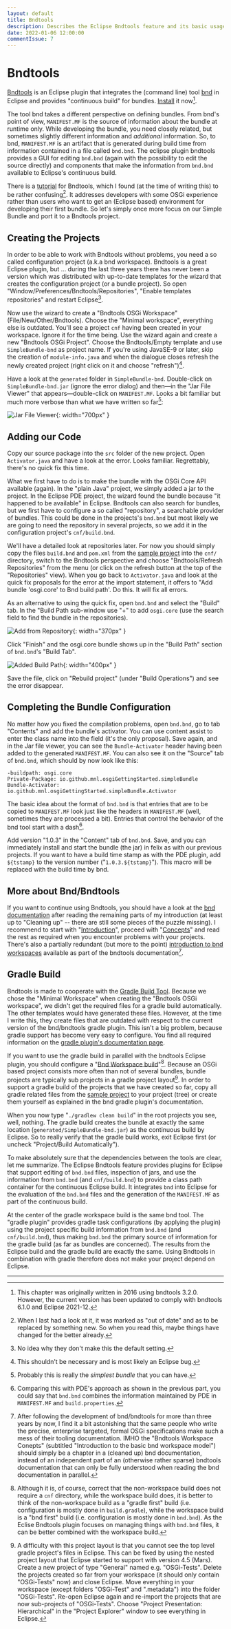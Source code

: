 ```yaml
---
layout: default
title: Bndtools
description: Describes the Eclipse Bndtools feature and its basic usage.
date: 2022-01-06 12:00:00
commentIssue: 7
---
```


# Bndtools

[Bndtools](https://bndtools.org/) is an Eclipse plugin that integrates the (command line) tool [bnd](https://bnd.bndtools.org/) in Eclipse and provides "continuous build" for bundles. [Install](https://bndtools.org/installation.html) it now[^bndtools-version].

[^bndtools-version]: This chapter was originally written in 2016 using bndtools 3.2.0. However, the current version has been updated to comply with bndtools 6.1.0 and Eclipse 2021-12.

The tool bnd takes a different perspective on defining bundles. From bnd's point of view, `MANIFEST.MF` is the source of information about the bundle at runtime only. While developing the bundle, you need closely related, but sometimes slightly different information and  *additional* information. So, to bnd, `MANIFEST.MF` is an artifact that is generated during build time from information contained in a file called `bnd.bnd`. The eclipse plugin bndtools provides a GUI for editing `bnd.bnd` (again with the possibility to edit the source directly) and components that make the information from `bnd.bnd` available to Eclipse's continuous build. 

There is a [tutorial](https://bndtools.org/tutorial.html) for Bndtools, which I found (at the time of writing this) to be rather confusing[^lastLook]. It addresses developers with some OSGi experience rather than users who want to get an (Eclipse based) environment for developing their first bundle. So let's simply once more focus on our Simple Bundle and port it to a Bndtools project.

[^lastLook]: When I last had a look at it, it was marked as "out of date" and as
    to be replaced by something new. So when you read this, maybe things
    have changed for the better already.

## Creating the Projects

In order to be able to work with Bndtools without problems, you need a so called configuration project (a.k.a bnd workspace). Bndtools is a great Eclipse 
plugin, but ... during the last 
three years there has never been a version which was distributed with up-to-date templates for the wizard that creates the configuration project (or a bundle project). So 
open "Window/Preferences/Bndtools/Repositories", "Enable templates repositories"
and restart Eclipse[^templDefault].

[^templDefault]: No idea why they don't make this the default setting.

Now use the wizard to create a "Bndtools OSGi Workspace" (File/New/Other/Bndtools).
Choose the "Minimal workspace", everything else is outdated.
You'll see a project `cnf` having been created in your workspace. Ignore it for the time being. Use the wizard again and create a new "Bndtools OSGi Project". Choose the Bndtools/Empty template and use `SimpleBundle-bnd` as project name. If you're using JavaSE-9 or later, skip the creation of `module-info.java` and when the dialogue closes refresh the newly created project (right click on it and choose "refresh")[^notNecessary].

[^notNecessary]: This shouldn't be necessary and is most likely an Eclipse bug.

Have a look at the `generated` folder in `SimpleBundle-bnd`. Double-click on `SimpleBundle-bnd.jar` (ignore the error dialog) and then&mdash;in the "Jar File Viewer" that 
appears&mdash;double-click on `MANIFEST.MF`. Looks a bit familiar but much 
more verbose than what we have written so far[^sb]:

[^sb]: Probably this is really the *simplest bundle* that you can have.  

![Jar File Viewer](images/JarFileView.png){: width="700px" }

## Adding our Code

Copy our source package into the `src` folder of the new project. Open `Activator.java` and have a look at the error. Looks familiar. Regrettably, there's no quick fix this time.

What we first have to do is to make the bundle with the OSGi Core API available (again).
In the "plain Java" project, we simply added a jar to the project. In the Eclipse PDE 
project, the wizard found the bundle because "it happened to be available" in 
Eclipse. Bndtools can also search for bundles, but we first 
have to configure a so called "repository", a searchable provider of bundles. 
This could be done in the projects's `bnd.bnd` but most likely we are
going to need the repository in several projects, so we add it in the
configuration project's `cnf/build.bnd`.

We'll have a detailed look at repositories later. For now you should simply
copy the files `build.bnd` and `pom.xml` from the 
[sample project](https://github.com/mnlipp/osgi-getting-started/tree/master/cnf) 
into the `cnf/` directory, switch to the Bndtools perspective and choose 
"Bndtools/Refresh Repositories" from the menu (or click on the refresh button
at the top of the "Repositories" view). 
When you go back to `Activator.java` and look at the quick fix proposals for the
error at the import statement, it offers to "Add bundle 'osgi.core' to Bnd
build path'. Do this. It will fix all errors. 

As an alternative to using the quick fix, open `bnd.bnd` and 
select the "Build" tab. In the "Build Path sub-window use "+" to add `osgi.core`
(use the search field to find the bundle in the repositories). 

![Add from Repository](images/AddFromRepoQuery.png){: width="370px" }

Click "Finish" and the osgi.core bundle shows up in the "Build Path" 
section of `bnd.bnd`'s "Build Tab".

![Added Build Path](images/AddedBuildPath.png){: width="400px" }

Save the file, click on "Rebuild project" (under "Build Operations") and see the error disappear.

## Completing the Bundle Configuration

No matter how you fixed the compilation problems, open `bnd.bnd`, go to tab "Contents"
and add the bundle's activator. You can use content assist to enter the class name into the field (it's the only proposal). Save again, and in the Jar file viewer, you can see the `Bundle-Activator` header having been added to the generated `MANIFEST.MF`. You can also see it on the "Source" tab of `bnd.bnd`, which should by now look like this:

```properties
-buildpath: osgi.core
Private-Package: io.github.mnl.osgiGettingStarted.simpleBundle
Bundle-Activator: io.github.mnl.osgiGettingStarted.simpleBundle.Activator
```

The basic idea about the format of `bnd.bnd` is that entries that are to be copied to `MANIFEST.MF` look just like the headers in `MANIFEST.MF` (well, sometimes they are processed a bit). Entries that control the behavior of the bnd tool start with a dash[^cwp].

[^cwp]: Comparing this with PDE's approach as shown in the previous part, you could say that `bnd.bnd` combines the information maintained by PDE in `MANIFEST.MF` and `build.properties`.

Add version "1.0.3" in the "Content" tab of `bnd.bnd`. Save, and you can immediately install and start the bundle (the jar) in felix as with our previous projects. If you want to have a build time stamp as with the PDE plugin, add `${tstamp}` to the version number ("`1.0.3.${tstamp}`"). This macro will be replaced with the build time by bnd.

## More about Bnd/Bndtools

If you want to continue using Bndtools, you should have a look at the [bnd documentation](https://bnd.bndtools.org/) after reading the remaining parts of my introduction (at least up to "Cleaning up" -- there are still some pieces of the puzzle missing). I recommend to start with "[Introduction](https://bnd.bndtools.org/chapters/110-introduction.html)", proceed with "[Concepts](https://bnd.bndtools.org/chapters/130-concepts.html)" and read the rest as required when you encounter problems with your projects. There's also
a partially redundant (but more to the point) 
[introduction to bnd workspaces](https://bndtools.org/concepts.html) available
as part of the bndtools documentation[^astonishDoc].

[^astonishDoc]: After following the development of bnd/bndtools for more than three
	years by now, I find it a bit astonishing that the same people who write the precise,
    enterprise targeted, formal OSGi specifications make such a mess of their 
    tooling documentation. IMHO the "Bndtools Workspace Conepts" (subtitled
    "Introduction to the basic bnd workspace model") should simply
    be a chapter in a (cleaned up) bnd documentation, instead of an independent
    part of an (otherwise rather sparse) bndtools documentation that can only
    be fully understood when reading the bnd documentation in parallel[^misunderstand].
    
[^misunderstand]: Don't get me wrong, I appreciate the work of everybody who
	participates in the development of bnd/bndtools and I'm very thankful
	that these tools exist, especially for free!

## Gradle Build

Bndtools is made to cooperate with the [Gradle Build Tool](https://gradle.org/).
Because we chose the "Minimal Workspace" when creating the "Bndtools OSGi workspace",
we didn't get the required files for a gradle build automatically. The other templates
would have generated these files. However, 
at the time I write this, they create files that are outdated with respect 
to the current version of the bnd/bndtools gradle plugin. This isn't a big
problem, because gradle support has become very easy to 
configure. You find all required information on the 
[gradle plugin's documentation page](https://github.com/bndtools/bnd/blob/master/gradle-plugins/README.md). 

If you want
to use the gradle build in parallel with the bndtools Eclipse plugin, you
should configure a "[Bnd Workspace build](https://github.com/bndtools/bnd/blob/master/gradle-plugins/README.md#gradle-plugins-for-bnd-workspace-builds)"[^misnomer].
Because an OSGi based project consists more often than not of several bundles,
bundle projects are typically sub projects in a gradle project layout[^restructure].
In order to support a gradle build of the projects that we have created so far,
copy all gradle related files from the 
[sample project](https://github.com/mnlipp/osgi-getting-started) to your project
(tree) or create them yourself as explained in the bnd gradle plugin's
documentation.

[^misnomer]: Although it is, of course, correct that the non-workspace build
	does not require a `cnf` directory, while the workspace build does, it is
	better to think of the non-workspace build as a "gradle first" build (i.e.
	configuration is mostly done in `build.gradle`), while the workspace
	build is a "bnd first" build (i.e. configuration is mostly done in `bnd.bnd`).
	As the Eclise Bndtools plugin focuses on managing things with
	`bnd.bnd` files, it can be better combined with the workspace build. 

[^restructure]: A difficulty with this project layout is that you cannot see 
	the top level gradle project's files in Eclipse. This can be fixed by using 
	the nested project layout that Eclipse started to support with 
	version 4.5 (Mars). Create a new project of type "General" named 
	e.g. "OSGi-Tests". Delete the projects created so far
    from your workspace (it should only contain "OSGi-Tests" now) and close Eclipse. Move
    everything in your workspace (except folders "OSGi-Test" and ".metadata") into the
    folder "OSGi-Tests".
    Re-open Eclipse again and re-import the projects that are now sub-projects of
    "OSGi-Tests". Choose "Project Presentation: Hierarchical" in the "Project Explorer"
    window to see everything in Eclipse.

When you now type "`./gradlew clean build`" in the root projects you see, well, nothing.
The gradle build creates the bundle at exactly the same location
(`generated/SimpleBundle-bnd.jar`) as the continuous build by Eclipse. So to really
verify that the gradle build works, exit Eclipse first (or uncheck "Project/Build
Automatically"). 

To make absolutely sure that the dependencies between the tools are clear, let me
summarize. The Eclipse Bndtools feature provides plugins for Eclipse that support 
editing of `bnd.bnd` files, inspection of jars, and use the information from `bnd.bnd`
(and `cnf/build.bnd`) to provide a class path container for the continuous Eclipse 
build. It integrates `bnd` into Eclipse for the evaluation of the `bnd.bnd` files 
and the generation of the `MANIFEST.MF` as part of the continuous build.

At the center of the gradle workspace build is the same bnd tool. The "gradle plugin" provides  gradle task configurations (by applying the plugin) using the project specific build information from `bnd.bnd` (and `cnf/build.bnd`), thus making `bnd.bnd` the primary 
source of information for the gradle build (as far as bundles are concerned). The results from the Eclipse build and the gradle build are exactly the same. Using Bndtools in combination with gradle therefore does not make your project depend on Eclipse.

---
